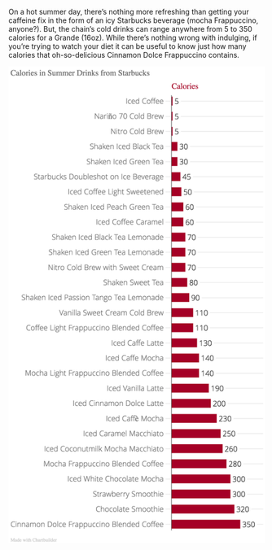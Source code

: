 On a hot summer day, there’s nothing more refreshing than getting your caffeine fix in the form of an icy Starbucks beverage (mocha Frappuccino, anyone?). But, the chain’s cold drinks can range anywhere from 5 to 350 calories for a Grande (16oz). While there’s nothing wrong with indulging, if you’re trying to watch your diet it can be useful to know just how many calories that oh-so-delicious Cinnamon Dolce Frappuccino contains. 

![Alt-Text](Starbucks.png)


